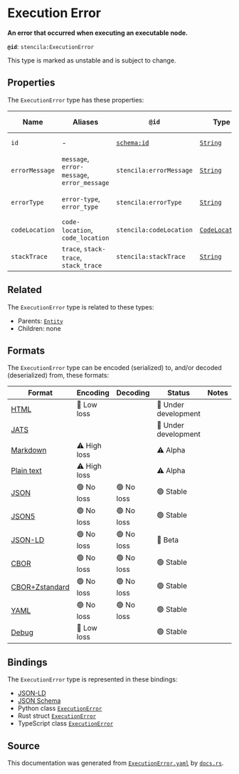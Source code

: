 # Execution Error

**An error that occurred when executing an executable node.**

**`@id`**: `stencila:ExecutionError`

This type is marked as unstable and is subject to change.

## Properties

The `ExecutionError` type has these properties:

| Name           | Aliases                                     | `@id`                                | Type                                                                                                         | Description                                                | Inherited from                                                                                   |
| -------------- | ------------------------------------------- | ------------------------------------ | ------------------------------------------------------------------------------------------------------------ | ---------------------------------------------------------- | ------------------------------------------------------------------------------------------------ |
| `id`           | -                                           | [`schema:id`](https://schema.org/id) | [`String`](https://github.com/stencila/stencila/blob/main/docs/reference/schema/data/string.md)              | The identifier for this item.                              | [`Entity`](https://github.com/stencila/stencila/blob/main/docs/reference/schema/other/entity.md) |
| `errorMessage` | `message`, `error-message`, `error_message` | `stencila:errorMessage`              | [`String`](https://github.com/stencila/stencila/blob/main/docs/reference/schema/data/string.md)              | The error message or brief description of the error.       | -                                                                                                |
| `errorType`    | `error-type`, `error_type`                  | `stencila:errorType`                 | [`String`](https://github.com/stencila/stencila/blob/main/docs/reference/schema/data/string.md)              | The type of error e.g. "SyntaxError", "ZeroDivisionError". | -                                                                                                |
| `codeLocation` | `code-location`, `code_location`            | `stencila:codeLocation`              | [`CodeLocation`](https://github.com/stencila/stencila/blob/main/docs/reference/schema/flow/code-location.md) | The location that the error occurred.                      | -                                                                                                |
| `stackTrace`   | `trace`, `stack-trace`, `stack_trace`       | `stencila:stackTrace`                | [`String`](https://github.com/stencila/stencila/blob/main/docs/reference/schema/data/string.md)              | Stack trace leading up to the error.                       | -                                                                                                |

## Related

The `ExecutionError` type is related to these types:

- Parents: [`Entity`](https://github.com/stencila/stencila/blob/main/docs/reference/schema/other/entity.md)
- Children: none

## Formats

The `ExecutionError` type can be encoded (serialized) to, and/or decoded (deserialized) from, these formats:

| Format                                                                                             | Encoding         | Decoding     | Status                 | Notes |
| -------------------------------------------------------------------------------------------------- | ---------------- | ------------ | ---------------------- | ----- |
| [HTML](https://github.com/stencila/stencila/blob/main/docs/reference/formats/html.md)              | 🔷 Low loss       |              | 🚧 Under development    |       |
| [JATS](https://github.com/stencila/stencila/blob/main/docs/reference/formats/jats.md)              |                  |              | 🚧 Under development    |       |
| [Markdown](https://github.com/stencila/stencila/blob/main/docs/reference/formats/markdown.md)      | ⚠️ High loss     |              | ⚠️ Alpha               |       |
| [Plain text](https://github.com/stencila/stencila/blob/main/docs/reference/formats/text.md)        | ⚠️ High loss     |              | ⚠️ Alpha               |       |
| [JSON](https://github.com/stencila/stencila/blob/main/docs/reference/formats/json.md)              | 🟢 No loss        | 🟢 No loss    | 🟢 Stable               |       |
| [JSON5](https://github.com/stencila/stencila/blob/main/docs/reference/formats/json5.md)            | 🟢 No loss        | 🟢 No loss    | 🟢 Stable               |       |
| [JSON-LD](https://github.com/stencila/stencila/blob/main/docs/reference/formats/jsonld.md)         | 🟢 No loss        | 🟢 No loss    | 🔶 Beta                 |       |
| [CBOR](https://github.com/stencila/stencila/blob/main/docs/reference/formats/cbor.md)              | 🟢 No loss        | 🟢 No loss    | 🟢 Stable               |       |
| [CBOR+Zstandard](https://github.com/stencila/stencila/blob/main/docs/reference/formats/cborzst.md) | 🟢 No loss        | 🟢 No loss    | 🟢 Stable               |       |
| [YAML](https://github.com/stencila/stencila/blob/main/docs/reference/formats/yaml.md)              | 🟢 No loss        | 🟢 No loss    | 🟢 Stable               |       |
| [Debug](https://github.com/stencila/stencila/blob/main/docs/reference/formats/debug.md)            | 🔷 Low loss       |              | 🟢 Stable               |       |

## Bindings

The `ExecutionError` type is represented in these bindings:

- [JSON-LD](https://stencila.org/ExecutionError.jsonld)
- [JSON Schema](https://stencila.org/ExecutionError.schema.json)
- Python class [`ExecutionError`](https://github.com/stencila/stencila/blob/main/python/python/stencila/types/execution_error.py)
- Rust struct [`ExecutionError`](https://github.com/stencila/stencila/blob/main/rust/schema/src/types/execution_error.rs)
- TypeScript class [`ExecutionError`](https://github.com/stencila/stencila/blob/main/typescript/src/types/ExecutionError.ts)

## Source

This documentation was generated from [`ExecutionError.yaml`](https://github.com/stencila/stencila/blob/main/schema/ExecutionError.yaml) by [`docs.rs`](https://github.com/stencila/stencila/blob/main/rust/schema-gen/src/docs.rs).